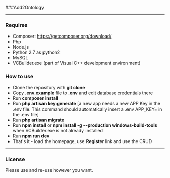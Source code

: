 ###Add2Ontology

---
### Requires
 * Composer: https://getcomposer.org/download/
 * Php
 * Node.js
 * Python 2.7 as python2 
 * MySQL
 * VCBuilder.exe (part of Visual C++ development environment)
  
### How to use

- Clone the repository with __git clone__
- Copy __.env.example__ file to __.env__ and edit database credentials there
- Run __composer install__
- Run __php artisan key:generate__ [a new app needs a new APP Key in the .env file. This command should automatically insert a .env APP_KEY= in the .env file]
- Run __php artisan migrate__
- Run __npm install__ or __npm install -g --production windows-build-tools__ when VCBuilder.exe is not already installed
- Run __npm run dev__
- That's it - load the homepage, use __Register__ link and use the CRUD

---

### License

Please use and re-use however you want.
